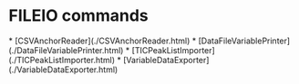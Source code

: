 <h1>FILEIO commands</h1>
* [CSVAnchorReader](./CSVAnchorReader.html)
* [DataFileVariablePrinter](./DataFileVariablePrinter.html)
* [TICPeakListImporter](./TICPeakListImporter.html)
* [VariableDataExporter](./VariableDataExporter.html)

